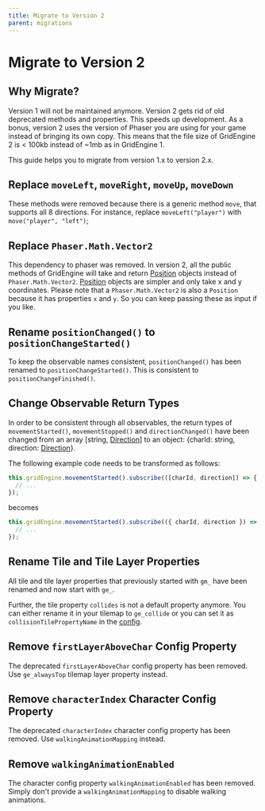 ```yaml
---
title: Migrate to Version 2
parent: migrations
---
```


# Migrate to Version 2

## Why Migrate?

Version 1 will not be maintained anymore. Version 2 gets rid of old deprecated methods and properties. This speeds up development.
As a bonus, version 2 uses the version of Phaser you are using for your game instead of bringing its own copy. This means that the file size of GridEngine 2 is < 100kb instead of ~1mb as in GridEngine 1.

This guide helps you to migrate from version 1.x to version 2.x.

## Replace `moveLeft`, `moveRight`, `moveUp`, `moveDown`

These methods were removed because there is a generic method `move`, that supports all 8 directions.
For instance, replace `moveLeft("player")` with `move("player", "left")`;

## Replace `Phaser.Math.Vector2`

This dependency to phaser was removed. In version 2, all the public methods of GridEngine will take and return [Position][position] objects instead of `Phaser.Math.Vector2`. [Position][position] objects are simpler and only take x and y coordinates. Please note that a `Phaser.Math.Vector2` is also a `Position` because it has properties `x` and `y`. So you can keep passing these as input if you like.

## Rename `positionChanged()` to `positionChangeStarted()`

To keep the observable names consistent, `positionChanged()` has been renamed to `positionChangeStarted()`. This is consistent to `positionChangeFinished()`.

## Change Observable Return Types

In order to be consistent through all observables, the return types of `movementStarted()`, `movementStopped()` and `directionChanged()` have been changed from an array [string, [Direction][direction]] to an object: {charId: string, direction: [Direction][direction]}.

The following example code needs to be transformed as follows:

```js
this.gridEngine.movementStarted().subscribe(([charId, direction]) => {
  // ...
});
```

becomes

```js
this.gridEngine.movementStarted().subscribe(({ charId, direction }) => {
  // ...
});
```

## Rename Tile and Tile Layer Properties

All tile and tile layer properties that previously started with `gm_` have been renamed and now start with `ge_`.

Further, the tile property `collides` is not a default property anymore. You can either rename it in your tilemap to `ge_collide` or you can set it as `collisionTilePropertyName` in the [config](../../typedoc/interfaces/GridEngineConfig.html#collisionTilePropertyName).

## Remove `firstLayerAboveChar` Config Property

The deprecated `firstLayerAboveChar` config property has been removed. Use `ge_alwaysTop` tilemap layer property instead.

## Remove `characterIndex` Character Config Property

The deprecated `characterIndex` character config property has been removed. Use `walkingAnimationMapping` instead.

## Remove `walkingAnimationEnabled`

The character config property `walkingAnimationEnabled` has been removed. Simply don't provide a `walkingAnimationMapping` to disable walking animations.

[position]: ../../typedoc/interfaces/Position.html
[direction]: ../../typedoc/enums/Direction.html
